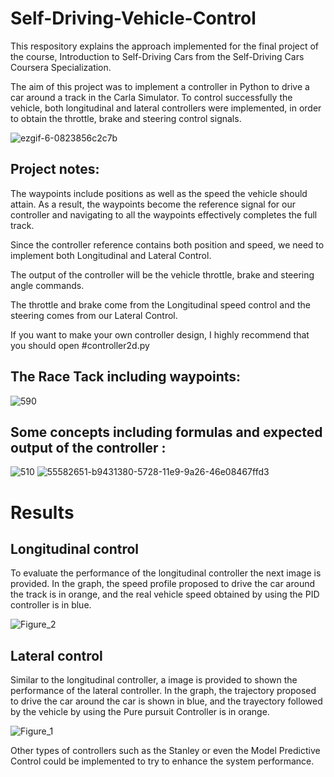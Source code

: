 # Self-Driving-Vehicle-Control

This respository explains the approach implemented for the final project of the course, Introduction to Self-Driving Cars from the Self-Driving Cars Coursera Specialization.

The aim of this project was to implement a controller in Python to drive a car around a track in the Carla Simulator. To control successfully the vehicle, both longitudinal and lateral controllers were implemented, in order to obtain the throttle, brake and steering control signals.

![ezgif-6-0823856c2c7b](https://user-images.githubusercontent.com/64086951/88726973-8fd0a700-d126-11ea-8b7a-4fc4fc05554f.gif)


## Project notes:
The waypoints include positions as well as the speed the vehicle should attain. As a result, the waypoints become the reference signal for our controller and navigating to all the waypoints effectively completes the full track.

Since the controller reference contains both position and speed, we need to implement both Longitudinal and Lateral Control.

The output of the controller will be the vehicle throttle, brake and steering angle commands.

The throttle and brake come from the Longitudinal speed control and the steering comes from our Lateral Control.

If you want to make your own controller design, I highly recommend that you should  open #controller2d.py
## The Race Tack including waypoints:
![590](https://user-images.githubusercontent.com/64086951/88724909-27cc9180-d123-11ea-9ba4-1e8712c74add.jpg)

## Some concepts including formulas and expected output of the controller :

![510](https://user-images.githubusercontent.com/64086951/88725848-a413a480-d124-11ea-988a-71a70f8c0d44.jpg)
![55582651-b9431380-5728-11e9-9a26-46e08467ffd3](https://user-images.githubusercontent.com/64086951/88726005-e0df9b80-d124-11ea-9cca-fca55f7fec85.jpg)

# Results

## Longitudinal control
To evaluate the performance of the longitudinal controller the next image is provided. In the graph, the speed profile proposed to drive the car around the track is in orange, and the real vehicle speed obtained by using the PID controller is in blue.

![Figure_2](https://user-images.githubusercontent.com/64086951/88726231-43389c00-d125-11ea-8dce-c35b3a48fe8e.png)

## Lateral control
Similar to the longitudinal controller, a image is provided to shown the performance of the lateral controller. In the graph, the trajectory proposed to drive the car around the car is shown in blue, and the trayectory followed by the vehicle by using the Pure pursuit Controller is in orange.

![Figure_1](https://user-images.githubusercontent.com/64086951/88726320-66634b80-d125-11ea-9d9b-441f700459c0.png)

Other types of controllers such as the Stanley or even the Model Predictive Control could be implemented to try to enhance the system performance.
